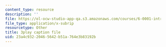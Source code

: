 ```yaml
---
content_type: resource
description: ''
file: https://ol-ocw-studio-app-qa.s3.amazonaws.com/courses/6-0001-introduction-to-computer-science-and-programming-in-python-fall-2016/23a4c93220465642b51a764e3b83192b_F-_PKUUM-qY.vtt
file_type: application/x-subrip
resourcetype: Other
title: 3play caption file
uid: 23a4c932-2046-5642-b51a-764e3b83192b
---
```

